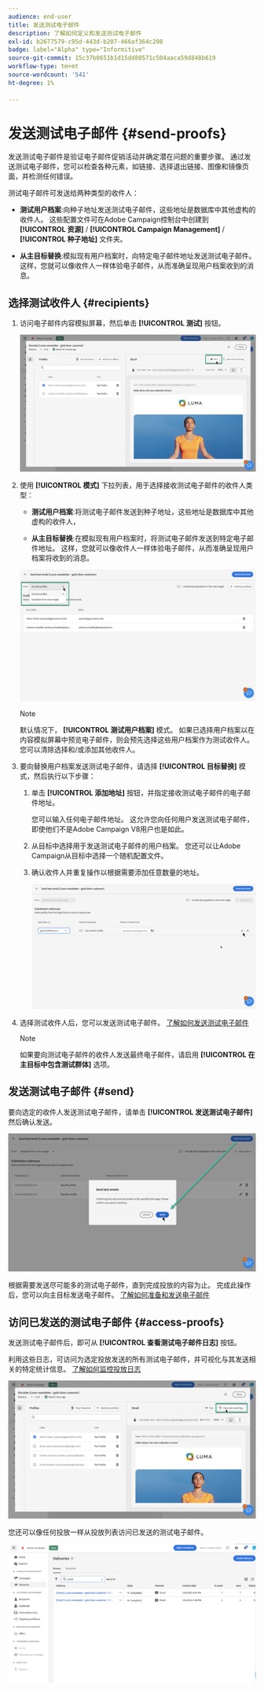 ```yaml
---
audience: end-user
title: 发送测试电子邮件
description: 了解如何定义和发送测试电子邮件
exl-id: b2677579-c95d-443d-b207-466af364c208
badge: label="Alpha" type="Informitive"
source-git-commit: 15c37b0651b1d15dd80571c504aaca59d848b619
workflow-type: tm+mt
source-wordcount: '541'
ht-degree: 1%

---
```


# 发送测试电子邮件 {#send-proofs}

发送测试电子邮件是验证电子邮件促销活动并确定潜在问题的重要步骤。 通过发送测试电子邮件，您可以检查各种元素，如链接、选择退出链接、图像和镜像页面，并检测任何错误。

测试电子邮件可发送给两种类型的收件人：

* **测试用户档案**:向种子地址发送测试电子邮件，这些地址是数据库中其他虚构的收件人。 这些配置文件可在Adobe Campaign控制台中创建到 **[!UICONTROL 资源]** / **[!UICONTROL Campaign Management]** / **[!UICONTROL 种子地址]** 文件夹。

* **从主目标替换**:模拟现有用户档案时，向特定电子邮件地址发送测试电子邮件。 这样，您就可以像收件人一样体验电子邮件，从而准确呈现用户档案收到的消息。

## 选择测试收件人 {#recipients}

1. 访问电子邮件内容模拟屏幕，然后单击 **[!UICONTROL 测试]** 按钮。

   ![](assets/test-button.png)

1. 使用 **[!UICONTROL 模式]** 下拉列表，用于选择接收测试电子邮件的收件人类型：

   * **测试用户档案**:将测试电子邮件发送到种子地址，这些地址是数据库中其他虚构的收件人，

   * **从主目标替换**:在模拟现有用户档案时，将测试电子邮件发送到特定电子邮件地址。 这样，您就可以像收件人一样体验电子邮件，从而准确呈现用户档案将收到的消息。

   ![](assets/test-mode.png)

   >[!NOTE]
   >
   >默认情况下， **[!UICONTROL 测试用户档案]** 模式。 如果已选择用户档案以在内容模拟屏幕中预览电子邮件，则会预先选择这些用户档案作为测试收件人。 您可以清除选择和/或添加其他收件人。

1. 要向替换用户档案发送测试电子邮件，请选择 **[!UICONTROL 目标替换]** 模式，然后执行以下步骤：

   1. 单击 **[!UICONTROL 添加地址]** 按钮，并指定接收测试电子邮件的电子邮件地址。

      您可以输入任何电子邮件地址。 这允许您向任何用户发送测试电子邮件，即使他们不是Adobe Campaign V8用户也是如此。

   1. 从目标中选择用于发送测试电子邮件的用户档案。 您还可以让Adobe Campaign从目标中选择一个随机配置文件。

   1. 确认收件人并重复操作以根据需要添加任意数量的地址。

      ![](assets/substitution.png)

1. 选择测试收件人后，您可以发送测试电子邮件。 [了解如何发送测试电子邮件](#send)

   >[!NOTE]
   >
   >如果要向测试电子邮件的收件人发送最终电子邮件，请启用 **[!UICONTROL 在主目标中包含测试群体]** 选项。

## 发送测试电子邮件 {#send}

要向选定的收件人发送测试电子邮件，请单击 **[!UICONTROL 发送测试电子邮件]** 然后确认发送。

![](assets/send-proof.png)

根据需要发送尽可能多的测试电子邮件，直到完成投放的内容为止。 完成此操作后，您可以向主目标发送电子邮件。 [了解如何准备和发送电子邮件](../monitor/prepare-send.md)

## 访问已发送的测试电子邮件 {#access-proofs}

发送测试电子邮件后，即可从 **[!UICONTROL 查看测试电子邮件日志]** 按钮。

利用这些日志，可访问为选定投放发送的所有测试电子邮件，并可视化与其发送相关的特定统计信息。 [了解如何监控投放日志](../monitor/delivery-logs.md)

![](assets/proof-log.png)

您还可以像任何投放一样从投放列表访问已发送的测试电子邮件。

![](assets/delivery-list.png)
